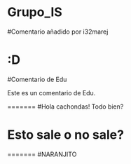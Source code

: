 Grupo_IS
========


#Comentario añadido por i32marej

:D
=======
#Comentario de Edu

Este es un comentario de Edu.

=======
#Hola cachondas!
Todo bien?


Esto sale o no sale?
=======
=======
#NARANJITO


